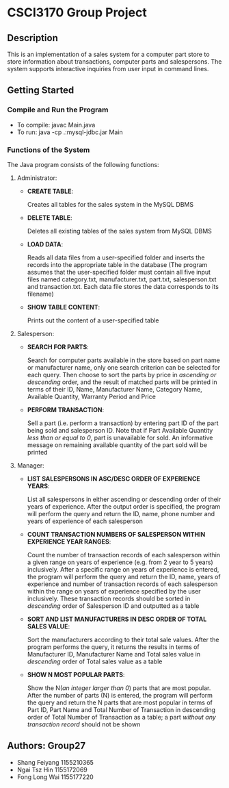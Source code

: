 # CSCI3170 Group Project

## Description

This is an implementation of a sales system for a computer part store to store information about transactions, computer parts and salespersons. The system supports interactive inquiries from user input in command lines.

###

## Getting Started

### Compile and Run the Program

- To compile: javac Main.java
- To run: java -cp .:mysql-jdbc.jar Main

### Functions of the System

The Java program consists of the following functions:

1. Administrator:
   - **CREATE TABLE**:
     
     Creates all tables for the sales system in the MySQL DBMS
   - **DELETE TABLE**:
     
     Deletes all existing tables of the sales system from MySQL DBMS
   - **LOAD DATA**:
     
     Reads all data files from a user-specified folder and inserts the records into the appropriate table in the database (The program assumes that the user-specified folder must contain all five input files named category.txt, manufacturer.txt, part.txt, salesperson.txt and transaction.txt. Each data file stores the data corresponds to its filename)
   - **SHOW TABLE CONTENT**:
     
     Prints out the content of a user-specified table
2. Salesperson:

   - **SEARCH FOR PARTS**:

     Search for computer parts available in the store based on part name or manufacturer name, only one search criterion can be selected for each query. Then choose to sort the parts by price in _ascending or descending_ order, and the result of matched parts will be printed in terms of their ID, Name, Manufacturer Name, Category Name, Available Quantity, Warranty Period and Price
   - **PERFORM TRANSACTION**:

     Sell a part (i.e. perform a transaction) by entering part ID of the part being sold and salesperson ID. Note that if Part Available Quantity _less than or equal to 0_, part is unavailable for sold. An informative message on remaining available quantity of the part sold will be printed

3. Manager:
   - **LIST SALESPERSONS IN ASC/DESC ORDER OF EXPERIENCE YEARS**:

     List all salespersons in either ascending or descending order of their years of experience. After the output order is specified, the program will perform the query and return the ID, name, phone number and years of experience of each salesperson
   - **COUNT TRANSACTION NUMBERS OF SALESPERSON WITHIN EXPERIENCE YEAR RANGES**:

     Count the number of transaction records of each salesperson within a given range on years of experience (e.g. from 2 year to 5 years) inclusively. After a specific range on years of experience is entered, the program will perform the query and return the ID, name, years of experience and number of transaction records of each salesperson within the range on years of experience specified by the user inclusively. These transaction records should be sorted in _descending_ order of Salesperson ID and outputted as a table
   - **SORT AND LIST MANUFACTURERS IN DESC ORDER OF TOTAL SALES VALUE**: 

     Sort the manufacturers according to their total sale values. After the program performs the query, it returns the results in terms of Manufacturer ID, Manufacturer Name and Total sales value in _descending_ order of Total sales value as a table
   - **SHOW N MOST POPULAR PARTS**:

     Show the N(_an integer larger than 0_) parts that are most popular. After the number of parts (N) is entered, the program will perform the query and return the N parts that are most popular in terms of Part ID, Part Name and Total Number of Transaction in descending order of Total Number of Transaction as a table; a part _without any transaction record_ should not be shown

## Authors: Group27

- Shang Feiyang 1155210365
- Ngai Tsz Hin 1155172069
- Fong Long Wai 1155177220
